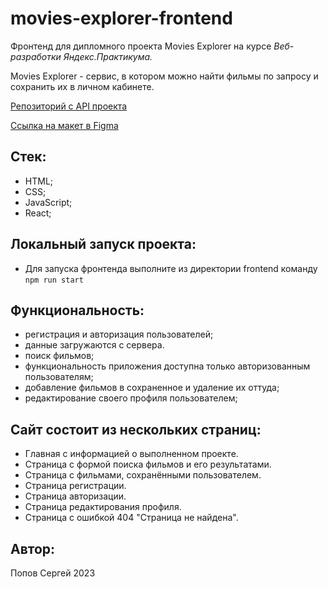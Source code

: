 # movies-explorer-frontend
Фронтенд для дипломного проекта Movies Explorer на курсе *Веб-разработки Яндекс.Практикума.*

Movies Explorer - сервис, в котором можно найти фильмы по запросу и сохранить их в личном кабинете.

[Репозиторий с API проекта](https://github.com/SergeiP12345/movies-explorer-frontend)

[Ссылка на макет в Figma](https://disk.yandex.ru/d/isD9KcLNDDZGsg)

## Стек:
- HTML;
- CSS;
- JavaScript;
- React;

## Локальный запуск проекта:
- Для запуска фронтенда выполните из директории frontend команду `npm run start`

## Функциональность:
- регистрация и авторизация пользователей;
- данные загружаются с сервера.
- поиск фильмов;
- функциональность приложения доступна только авторизованным пользователям;
- добавление фильмов в сохраненное и удаление их оттуда;
- редактирование своего профиля пользователем;

## Сайт состоит из нескольких страниц:
- Главная с информацией о выполненном проекте.
- Страница с формой поиска фильмов и его результатами.
- Страница с фильмами, сохранёнными пользователем.
- Страница регистрации.
- Страница авторизации.
- Страница редактирования профиля.
- Страница с ошибкой 404 "Страница не найдена".
## Автор:
Попов Сергей
2023
